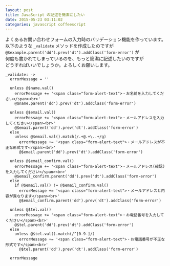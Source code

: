 ```yaml
---
layout: post
title: JavaScript の記述を簡潔にしたい
date: 2015-05-23 03:11:02
categories: javascript coffeescript
---
```

<p>よくあるお問い合わせフォームの入力時のバリデーション機能を作っています。<br>
以下のような <code>_validate</code> メソッドを作成したのですが<br>
<code>@$example.parent('dd').prev('dt').addClass('form-error')</code> が<br>
何度も書かれてしまっているのを、もっと簡潔に記述したいのですが<br>
どうすればいいでしょうか。よろしくお願いします。</p>

<pre class="lang-coffeescript prettyprint-override"><code>_validate: -&gt;
  errorMessage = ''

  unless @$name.val()
    errorMessage += '&lt;span class="form-alert-text"&gt;・お名前を入力してください&lt;/span&gt;&lt;br&gt;'
    @$name.parent('dd').prev('dt').addClass('form-error')

  unless @$email.val()
    errorMessage += '&lt;span class="form-alert-text"&gt;・メールアドレスを入力してください&lt;/span&gt;&lt;br&gt;'
    @$email.parent('dd').prev('dt').addClass('form-error')
  else
    unless @$email.val().match(/.+@.+\..+/g)
      errorMessage += '&lt;span class="form-alert-text"&gt;・メールアドレスが不正な形式です&lt;/span&gt;&lt;br&gt;'
      @$email.parent('dd').prev('dt').addClass('form-error')

  unless @$email_confirm.val()
    errorMessage += '&lt;span class="form-alert-text"&gt;・メールアドレス(確認)を入力してください&lt;/span&gt;&lt;br&gt;'
    @$email_confirm.parent('dd').prev('dt').addClass('form-error')
  else
    if @$email.val() != @$email_confirm.val()
      errorMessage += '&lt;span class="form-alert-text"&gt;・メールアドレスと内容が異なります&lt;/span&gt;&lt;br&gt;'
      @$email_confirm.parent('dd').prev('dt').addClass('form-error')

  unless @$tel.val()
    errorMessage += '&lt;span class="form-alert-text"&gt;・お電話番号を入力してください&lt;/span&gt;&lt;br&gt;'
    @$tel.parent('dd').prev('dt').addClass('form-error')
  else
    unless @$tel.val().match(/^[0-9-]/)
      errorMessage += '&lt;span class="form-alert-text"&gt;・お電話番号が不正な形式です&lt;/span&gt;&lt;br&gt;'
      @$tel.parent('dd').prev('dt').addClass('form-error')

  errorMessage
</code></pre>
